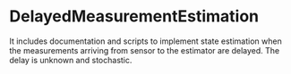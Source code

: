 # DelayedMeasurementEstimation

It includes documentation and scripts to implement state estimation when the measurements arriving from sensor to the estimator are delayed. The delay is unknown and stochastic.
